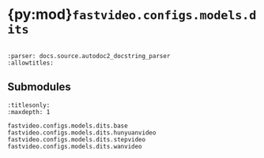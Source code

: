 # {py:mod}`fastvideo.configs.models.dits`

```{py:module} fastvideo.configs.models.dits
```

```{autodoc2-docstring} fastvideo.configs.models.dits
:parser: docs.source.autodoc2_docstring_parser
:allowtitles:
```

## Submodules

```{toctree}
:titlesonly:
:maxdepth: 1

fastvideo.configs.models.dits.base
fastvideo.configs.models.dits.hunyuanvideo
fastvideo.configs.models.dits.stepvideo
fastvideo.configs.models.dits.wanvideo
```
